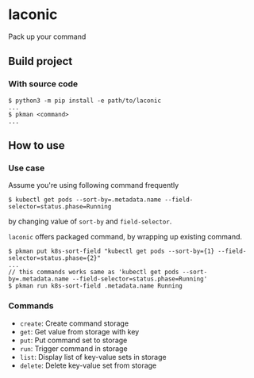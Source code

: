 # laconic
Pack up your command


## Build project

### With source code
```
$ python3 -m pip install -e path/to/laconic
...
$ pkman <command>
...
```


## How to use
### Use case
Assume you're using following command frequently

```
$ kubectl get pods --sort-by=.metadata.name --field-selector=status.phase=Running
```
by changing value of `sort-by` and `field-selector`.

`laconic` offers packaged command, by wrapping up existing command.
```
$ pkman put k8s-sort-field "kubectl get pods --sort-by={1} --field-selector=status.phase={2}"
...
// this commands works same as 'kubectl get pods --sort-by=.metadata.name --field-selector=status.phase=Running'
$ pkman run k8s-sort-field .metadata.name Running
```

### Commands
- `create`: Create command storage
- `get`: Get value from storage with key
- `put`: Put command set to storage
- `run`: Trigger command in storage
- `list`: Display list of key-value sets in storage
- `delete`: Delete key-value set from storage
